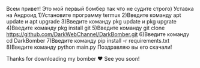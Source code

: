 Всем привет! 
Это мой первый бомбер так что не судите строго)
Уставка на Андроид
1)Установите программу termux
2)Введите команду apt update и apt upgrade
3)Введите команду pkg update и pkg upgrate
4)Введите команду pkg install git
5)Введите команду git clone https://github.com/DarkWebChannel/DarkBomber.git
6)Введите команду cd DarkBomber
7)Введите команду pip install -r requirements.txt
8)Введите команду python main.py
Поздравляю вы его скачали!












Thanks for downloading my bomber ♥
See you soon!

